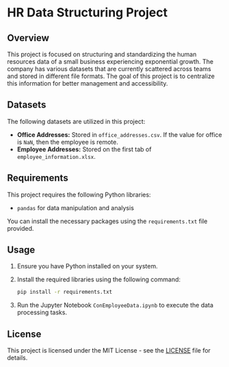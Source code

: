 
# HR Data Structuring Project

## Overview

This project is focused on structuring and standardizing the human resources data of a small business experiencing exponential growth. The company has various datasets that are currently scattered across teams and stored in different file formats. The goal of this project is to centralize this information for better management and accessibility.

## Datasets

The following datasets are utilized in this project:

- **Office Addresses:** Stored in `office_addresses.csv`. If the value for office is `NaN`, then the employee is remote.
- **Employee Addresses:** Stored on the first tab of `employee_information.xlsx`.

## Requirements

This project requires the following Python libraries:

- `pandas` for data manipulation and analysis

You can install the necessary packages using the `requirements.txt` file provided.

## Usage

1. Ensure you have Python installed on your system.
2. Install the required libraries using the following command:

   ```bash
   pip install -r requirements.txt
   ```

3. Run the Jupyter Notebook `ConEmployeeData.ipynb` to execute the data processing tasks.

## License

This project is licensed under the MIT License - see the [LICENSE](LICENSE) file for details.
